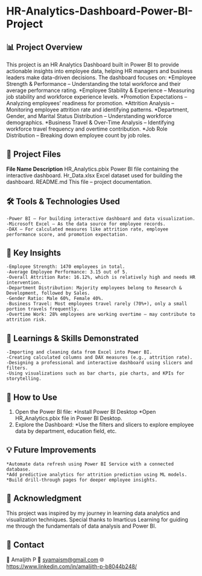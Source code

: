 # HR-Analytics-Dashboard-Power-BI-Project

## 📊 Project Overview
This project is an HR Analytics Dashboard built in Power BI to provide actionable insights into employee data, helping HR managers and business leaders make data-driven decisions.
The dashboard focuses on:
     *Employee Strength & Performance – Understanding the total workforce and their average performance rating.
     *Employee Stability & Experience – Measuring job stability and workforce experience levels.
     *Promotion Expectations – Analyzing employees’ readiness for promotion.
     *Attrition Analysis – Monitoring employee attrition rate and identifying patterns.
     *Department, Gender, and Marital Status Distribution – Understanding workforce demographics.
     *Business Travel & Over-Time Analysis – Identifying workforce travel frequency and overtime contribution.
     *Job Role Distribution – Breaking down employee count by job roles.

## 📂 Project Files
**File Name	                               Description**
HR_Analytics.pbix                          Power BI file containing the interactive dashboard.
Hr_Data.xlsx	                             Excel dataset used for building the dashboard.
README.md	                                 This file – project documentation.

## 🛠️ Tools & Technologies Used
    -Power BI – For building interactive dashboard and data visualization.
    -Microsoft Excel – As the data source for employee records.
    -DAX – For calculated measures like attrition rate, employee performance score, and promotion expectation.

## 🔑 Key Insights
    -Employee Strength: 1470 employees in total.
    -Average Employee Performance: 3.15 out of 5.
    -Overall Attrition Rate: 16.12%, which is relatively high and needs HR intervention.
    -Department Distribution: Majority employees belong to Research & Development, followed by Sales.
    -Gender Ratio: Male 60%, Female 40%.
    -Business Travel: Most employees travel rarely (70%+), only a small portion travels frequently.
    -Overtime Work: 28% employees are working overtime – may contribute to attrition risk.

## 🧠 Learnings & Skills Demonstrated
    -Importing and cleaning data from Excel into Power BI.
    -Creating calculated columns and DAX measures (e.g., attrition rate).
    -Designing a professional and interactive dashboard using slicers and filters.
    -Using visualizations such as bar charts, pie charts, and KPIs for storytelling.
 
## 🚀 How to Use
1. Open the Power BI file:
          *Install Power BI Desktop
          *Open HR_Analytics.pbix file in Power BI Desktop.
2. Explore the Dashboard:
          *Use the filters and slicers to explore employee data by department, education field, etc.

## 💡 Future Improvements
    *Automate data refresh using Power BI Service with a connected database.
    *Add predictive analytics for attrition prediction using ML models.
    *Build drill-through pages for deeper employee insights.

## 🙌 Acknowledgment
This project was inspired by my journey in learning data analytics and visualization techniques. Special thanks to Imarticus Learning for guiding me through the fundamentals of data analysis and Power BI.

## 📧 Contact
👤 Amaljith P 📩 syamaism@gmail.com 🌐 https://www.linkedin.com/in/amaljith-p-b8044b248/

